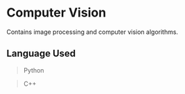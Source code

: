 # Computer Vision
Contains image processing and computer vision algorithms.

## Language Used
> Python

> C++

